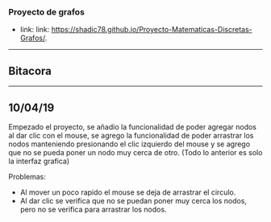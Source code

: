 ### Proyecto de grafos 
- link: link: https://shadic78.github.io/Proyecto-Matematicas-Discretas-Grafos/.
---

## Bitacora
---

## 10/04/19
Empezado el proyecto, se añadio la funcionalidad de poder agregar nodos al dar clic con el mouse,
se agrego la funcionalidad de poder arrastrar los nodos manteniendo presionando el clic izquierdo del mouse y
se agrego que no se pueda poner un nodo muy cerca de otro.
(Todo lo anterior es solo la interfaz grafica)

Problemas:
- Al mover un poco rapido el mouse se deja de arrastrar el circulo.
- Al dar clic se verifica que no se puedan poner muy cerca los nodos, pero no se verifica para arrastrar los nodos.
